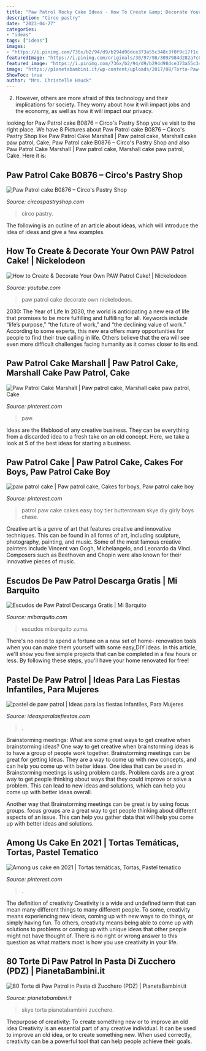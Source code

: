 ```yaml
---
title: "Paw Patrol Rocky Cake Ideas - How To Create &amp; Decorate Your Own Paw Patrol Cake!"
description: "Circo pastry"
date: "2023-04-27"
categories:
- "ideas"
tags: ["ideas"]
images:
- "https://i.pinimg.com/736x/b2/94/d9/b294d98dce373a55c348c3f0f9c17f1c.jpg"
featuredImage: "https://i.pinimg.com/originals/30/97/98/3097984d282a7c615649a2c484ca9f93.jpg"
featured_image: "https://i.pinimg.com/736x/b2/94/d9/b294d98dce373a55c348c3f0f9c17f1c.jpg"
image: "https://pianetabambini.it/wp-content/uploads/2017/08/Torta-Paw-Patrol-26.jpg"
ShowToc: true
author: "Mrs. Christelle Hauck"
---
```



2. However, others are more afraid of this technology and their implications for society. They worry about how it will impact jobs and the economy, as well as how it will impact our privacy. 

	

		
looking for Paw Patrol cake B0876 – Circo&#039;s Pastry Shop you've visit to the right place. We have 8 Pictures about Paw Patrol cake B0876 – Circo&#039;s Pastry Shop like Paw Patrol Cake Marshall | Paw patrol cake, Marshall cake paw patrol, Cake, Paw Patrol cake B0876 – Circo&#039;s Pastry Shop and also Paw Patrol Cake Marshall | Paw patrol cake, Marshall cake paw patrol, Cake. Here it is:
		
    
## Paw Patrol Cake B0876 – Circo&#039;s Pastry Shop

<img loading=lazy src="https://cdn.shopify.com/s/files/1/2404/1979/products/20200117-163207_5cdf6667-014f-4155-b00c-c217e1d071f4_1200x1200.jpg?v=1579721610" onerror="this.onerror=null;this.src='https://tse2.mm.bing.net/th?id=OIP.WSO_UUbXap1zB0EGWnJCLgHaMQ&amp;pid=15.1';" alt="Paw Patrol cake B0876 – Circo&#039;s Pastry Shop">

_Source: circospastryshop.com_

>circo pastry. 

	

The following is an outline of an article about ideas, which will introduce the idea of ideas and give a few examples.

    
## How To Create &amp; Decorate Your Own PAW Patrol Cake! | Nickelodeon

<img loading=lazy src="https://i.ytimg.com/vi/wEXqjwriOTU/maxresdefault.jpg" onerror="this.onerror=null;this.src='https://tse1.mm.bing.net/th?id=OIP.7XQq0jQ_QCBaTnsBBDsOfgHaEK&amp;pid=15.1';" alt="How to Create &amp; Decorate Your Own PAW Patrol Cake! | Nickelodeon">

_Source: youtube.com_

>paw patrol cake decorate own nickelodeon. 

	

2030: The Year of Life
In 2030, the world is anticipating a new era of life that promises to be more fulfilling and fulfilling for all. Keywords include “life’s purpose,” “the future of work,” and “the declining value of work.” According to some experts, this new era offers many opportunities for people to find their true calling in life. Others believe that the era will see even more difficult challenges facing humanity as it comes closer to its end.

    
## Paw Patrol Cake Marshall | Paw Patrol Cake, Marshall Cake Paw Patrol, Cake

<img loading=lazy src="https://i.pinimg.com/736x/b2/94/d9/b294d98dce373a55c348c3f0f9c17f1c.jpg" onerror="this.onerror=null;this.src='https://tse2.mm.bing.net/th?id=OIP.8qEz7DmQY1jvfSKqCGVtcQHaLF&amp;pid=15.1';" alt="Paw Patrol Cake Marshall | Paw patrol cake, Marshall cake paw patrol, Cake">

_Source: pinterest.com_

>paw. 

	

Ideas are the lifeblood of any creative business. They can be everything from a discarded idea to a fresh take on an old concept. Here, we take a look at 5 of the best ideas for starting a business.

    
## Paw Patrol Cake | Paw Patrol Cake, Cakes For Boys, Paw Patrol Cake Boy

<img loading=lazy src="https://i.pinimg.com/originals/30/97/98/3097984d282a7c615649a2c484ca9f93.jpg" onerror="this.onerror=null;this.src='https://tse1.mm.bing.net/th?id=OIP._B7FlXRsti7kbtmVyMzyPwHaJ4&amp;pid=15.1';" alt="paw patrol cake | Paw patrol cake, Cakes for boys, Paw patrol cake boy">

_Source: pinterest.com_

>patrol paw cake cakes easy boy tier buttercream skye diy girly boys chase. 

	

Creative art is a genre of art that features creative and innovative techniques. This can be found in all forms of art, including sculpture, photography, painting, and music. Some of the most famous creative painters include Vincent van Gogh, Michelangelo, and Leonardo da Vinci. Composers such as Beethoven and Chopin were also known for their innovative pieces of music.

    
## Escudos De Paw Patrol Descarga Gratis | Mi Barquito

<img loading=lazy src="https://i0.wp.com/mibarquito.com/wp-content/uploads/2016/11/Paw-Patrol-Badge-Escudos.png?fit=341%2C385&amp;ssl=1&amp;is-pending-load=1" onerror="this.onerror=null;this.src='https://tse4.mm.bing.net/th?id=OIP.taW6UOJfbgJTfMvAyxqwKgAAAA&amp;pid=15.1';" alt="Escudos de Paw Patrol Descarga Gratis | Mi Barquito">

_Source: mibarquito.com_

>escudos mibarquito zuma. 

	

There's no need to spend a fortune on a new set of home- renovation tools when you can make them yourself with some easy,DIY ideas. In this article, we'll show you five simple projects that can be completed in a few hours or less. By following these steps, you'll have your home renovated for free!

    
## Pastel De Paw Patrol | Ideas Para Las Fiestas Infantiles, Para Mujeres

<img loading=lazy src="https://ideasparalasfiestas.com/wp-content/uploads/2016/07/pastel-de-paw-patrol.jpg" onerror="this.onerror=null;this.src='https://tse4.mm.bing.net/th?id=OIP.Jq2jsr6KAeLjZEnQ6H1VsQHaMT&amp;pid=15.1';" alt="pastel de paw patrol | Ideas para las fiestas Infantiles, Para Mujeres">

_Source: ideasparalasfiestas.com_

>. 

	

Brainstorming meetings: What are some great ways to get creative when brainstorming ideas?
One way to get creative when brainstorming ideas is to have a group of people work together. Brainstorming meetings can be great for getting Ideas. They are a way to come up with new concepts, and can help you come up with better ideas. 
One idea that can be used in Brainstorming meetings is using problem cards. Problem cards are a great way to get people thinking about ways that they could improve or solve a problem. This can lead to new ideas and solutions, which can help you come up with better ideas overall. 

Another way that Brainstorming meetings can be great is by using focus groups. focus groups are a great way to get people thinking about different aspects of an issue. This can help you gather data that will help you come up with better ideas and solutions.

    
## Among Us Cake En 2021 | Tortas Temáticas, Tortas, Pastel Tematico

<img loading=lazy src="https://i.pinimg.com/736x/a8/49/cc/a849cc94efe1192b1d11e2176d181e76.jpg" onerror="this.onerror=null;this.src='https://tse4.mm.bing.net/th?id=OIP.JgraShOwucX7Dm77XuwGNQHaKV&amp;pid=15.1';" alt="Among us cake en 2021 | Tortas temáticas, Tortas, Pastel tematico">

_Source: pinterest.com_

>. 

	

The definition of creativity
Creativity is a wide and undefined term that can mean many different things to many different people. To some, creativity means experiencing new ideas, coming up with new ways to do things, or simply having fun. To others, creativity means being able to come up with solutions to problems or coming up with unique ideas that other people might not have thought of. There is no right or wrong answer to this question as what matters most is how you use creativity in your life.

    
## 80 Torte Di Paw Patrol In Pasta Di Zucchero (PDZ) | PianetaBambini.it

<img loading=lazy src="https://pianetabambini.it/wp-content/uploads/2017/08/Torta-Paw-Patrol-26.jpg" onerror="this.onerror=null;this.src='https://tse2.mm.bing.net/th?id=OIP.14rRzH-UiDhaYJk1KzZItQHaJ3&amp;pid=15.1';" alt="80 Torte di Paw Patrol in Pasta di Zucchero (PDZ) | PianetaBambini.it">

_Source: pianetabambini.it_

>skye torta pianetabambini zucchero. 

	

Thepurpose of creativity: To create something new or to improve an old idea
Creativity is an essential part of any creative individual. It can be used to improve an old idea, or to create something new. When used correctly, creativity can be a powerful tool that can help people achieve their goals.

